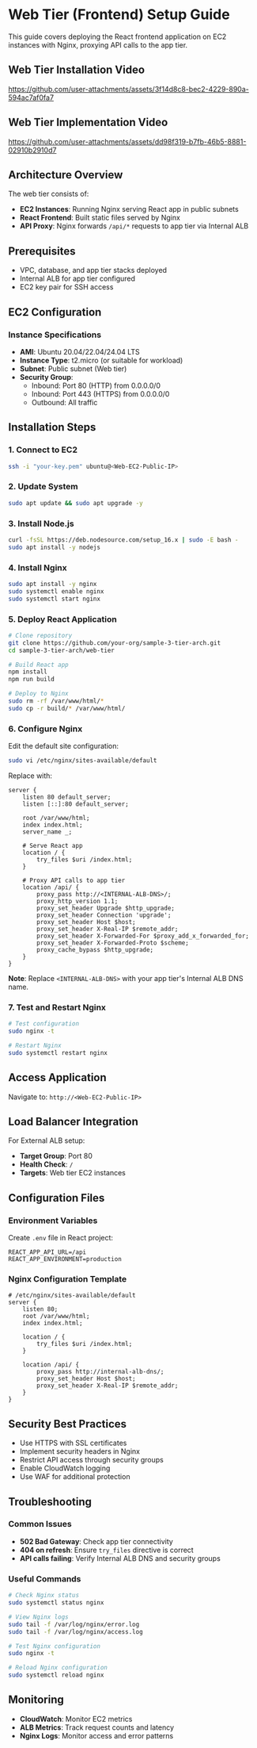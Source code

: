 # Web Tier (Frontend) Setup Guide

This guide covers deploying the React frontend application on EC2 instances with Nginx, proxying API calls to the app tier. 

## Web Tier Installation Video

https://github.com/user-attachments/assets/3f14d8c8-bec2-4229-890a-594ac7af0fa7

## Web Tier Implementation Video

https://github.com/user-attachments/assets/dd98f319-b7fb-46b5-8881-02910b2910d7

## Architecture Overview

The web tier consists of:
- **EC2 Instances**: Running Nginx serving React app in public subnets
- **React Frontend**: Built static files served by Nginx
- **API Proxy**: Nginx forwards `/api/*` requests to app tier via Internal ALB

## Prerequisites

- VPC, database, and app tier stacks deployed
- Internal ALB for app tier configured
- EC2 key pair for SSH access

## EC2 Configuration

### Instance Specifications
- **AMI**: Ubuntu 20.04/22.04/24.04 LTS
- **Instance Type**: t2.micro (or suitable for workload)
- **Subnet**: Public subnet (Web tier)
- **Security Group**:
  - Inbound: Port 80 (HTTP) from 0.0.0.0/0
  - Inbound: Port 443 (HTTPS) from 0.0.0.0/0
  - Outbound: All traffic

## Installation Steps

### 1. Connect to EC2
```bash
ssh -i "your-key.pem" ubuntu@<Web-EC2-Public-IP>
```

### 2. Update System
```bash
sudo apt update && sudo apt upgrade -y
```

### 3. Install Node.js
```bash
curl -fsSL https://deb.nodesource.com/setup_16.x | sudo -E bash -
sudo apt install -y nodejs
```

### 4. Install Nginx
```bash
sudo apt install -y nginx
sudo systemctl enable nginx
sudo systemctl start nginx
```

### 5. Deploy React Application
```bash
# Clone repository
git clone https://github.com/your-org/sample-3-tier-arch.git
cd sample-3-tier-arch/web-tier

# Build React app
npm install
npm run build

# Deploy to Nginx
sudo rm -rf /var/www/html/*
sudo cp -r build/* /var/www/html/
```

### 6. Configure Nginx
Edit the default site configuration:
```bash
sudo vi /etc/nginx/sites-available/default
```

Replace with:
```nginx
server {
    listen 80 default_server;
    listen [::]:80 default_server;
    
    root /var/www/html;
    index index.html;
    server_name _;
    
    # Serve React app
    location / {
        try_files $uri /index.html;
    }
    
    # Proxy API calls to app tier
    location /api/ {
        proxy_pass http://<INTERNAL-ALB-DNS>/;
        proxy_http_version 1.1;
        proxy_set_header Upgrade $http_upgrade;
        proxy_set_header Connection 'upgrade';
        proxy_set_header Host $host;
        proxy_set_header X-Real-IP $remote_addr;
        proxy_set_header X-Forwarded-For $proxy_add_x_forwarded_for;
        proxy_set_header X-Forwarded-Proto $scheme;
        proxy_cache_bypass $http_upgrade;
    }
}
```

**Note**: Replace `<INTERNAL-ALB-DNS>` with your app tier's Internal ALB DNS name.

### 7. Test and Restart Nginx
```bash
# Test configuration
sudo nginx -t

# Restart Nginx
sudo systemctl restart nginx
```

## Access Application

Navigate to: `http://<Web-EC2-Public-IP>`

## Load Balancer Integration

For External ALB setup:
- **Target Group**: Port 80
- **Health Check**: `/`
- **Targets**: Web tier EC2 instances

## Configuration Files

### Environment Variables
Create `.env` file in React project:
```env
REACT_APP_API_URL=/api
REACT_APP_ENVIRONMENT=production
```

### Nginx Configuration Template
```nginx
# /etc/nginx/sites-available/default
server {
    listen 80;
    root /var/www/html;
    index index.html;
    
    location / {
        try_files $uri /index.html;
    }
    
    location /api/ {
        proxy_pass http://internal-alb-dns/;
        proxy_set_header Host $host;
        proxy_set_header X-Real-IP $remote_addr;
    }
}
```

## Security Best Practices

- Use HTTPS with SSL certificates
- Implement security headers in Nginx
- Restrict API access through security groups
- Enable CloudWatch logging
- Use WAF for additional protection

## Troubleshooting

### Common Issues
- **502 Bad Gateway**: Check app tier connectivity
- **404 on refresh**: Ensure `try_files` directive is correct
- **API calls failing**: Verify Internal ALB DNS and security groups

### Useful Commands
```bash
# Check Nginx status
sudo systemctl status nginx

# View Nginx logs
sudo tail -f /var/log/nginx/error.log
sudo tail -f /var/log/nginx/access.log

# Test Nginx configuration
sudo nginx -t

# Reload Nginx configuration
sudo systemctl reload nginx
```

## Monitoring

- **CloudWatch**: Monitor EC2 metrics
- **ALB Metrics**: Track request counts and latency
- **Nginx Logs**: Monitor access and error patterns

